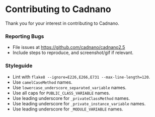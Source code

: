 # Contributing to Cadnano

Thank you for your interest in contributing to Cadnano.

### Reporting Bugs

- File issues at https://github.com/cadnano/cadnano2.5
- Include steps to reproduce, and screenshot/gif if relevant.

### Styleguide

- Lint with `flake8 --ignore=E226,E266,E731 --max-line-length=120`.
- Use `camelCaseMethod` names.
- Use `lowercase_underscore_separated_variable` names.
- Use all caps for `PUBLIC_CLASS_VARIABLE` names.
- Use leading underscore for `_privateClassMethod` names.
- Use leading underscore for `_private_instance_variable` names.
- Use leading underscore for `_MODULE_VARIABLE` names.
